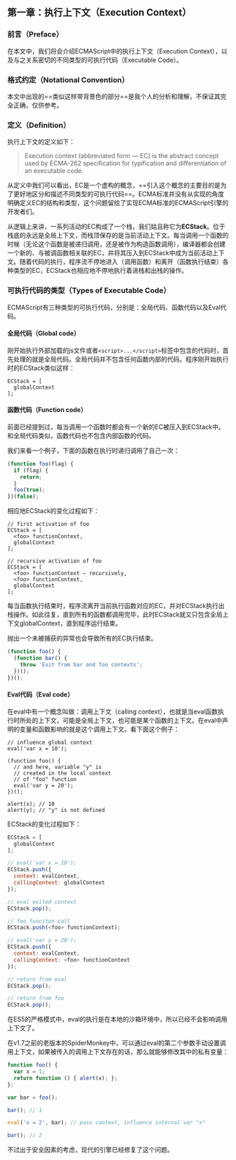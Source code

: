 第一章：执行上下文（Execution Context）
---

### 前言（Preface）
在本文中，我们将会介绍ECMAScript中的执行上下文（Execution Context），以及与之关系密切的不同类型的可执行代码（Executable Code）。

### 格式约定（Notational Convention）
本文中出现的==类似这样带背景色的部分==是我个人的分析和理解，不保证其完全正确，仅供参考。

### 定义（Definition）
执行上下文的定义如下：
> Execution context (abbreviated form — EC) is the abstract concept used by ECMA-262 specification for typification and differentiation of an executable code.

从定义中我们可以看出，EC是一个虚构的概念，==引入这个概念的主要目的是为了更好地区分和描述不同类型的可执行代码==。ECMA标准并没有从实现的角度明确定义EC的结构和类型，这个问题留给了实现ECMA标准的ECMAScript引擎的开发者们。

从逻辑上来讲，一系列活动的EC构成了一个栈，我们姑且称它为**ECStack**。位于栈底的永远是全局上下文，而栈顶保存的是当前活动上下文。每当调用一个函数的时候（无论这个函数是被递归调用，还是被作为构造函数调用），编译器都会创建一个新的、与被调函数相关联的EC，并将其压入到ECStack中成为当前活动上下文。随着代码的执行，程序流不停地进入（调用函数）和离开（函数执行结束）各种类型的EC，ECStack也相应地不停地执行着进栈和出栈的操作。

### 可执行代码的类型（Types of Executable Code）
ECMAScript有三种类型的可执行代码，分别是：全局代码、函数代码以及Eval代码。

#### 全局代码（Global code）
刚开始执行外部加载的js文件或者`<script>...</script>`标签中包含的代码时，首先处理的就是全局代码。全局代码并不包含任何函数内部的代码。程序刚开始执行时的ECStack类似这样：
```
ECStack = [
  globalContext
];
```

#### 函数代码（Function code）
前面已经提到过，每当调用一个函数时都会有一个新的EC被压入到ECStack中。和全局代码类似，函数代码也不包含内部函数的代码。

我们来看一个例子，下面的函数在执行时递归调用了自己一次：
```js
(function foo(flag) {
  if (flag) {
    return;
  }
  foo(true);
})(false);
```
相应地ECStack的变化过程如下：
```
// first activation of foo
ECStack = [
  <foo> functionContext,
  globalContext
];

// recursive activation of foo
ECStack = [
  <foo> functionContext – recursively,
  <foo> functionContext,
  globalContext
];
```
每当函数执行结束时，程序流离开当前执行函数对应的EC，并对ECStack执行出栈操作。如此往复，直到所有的函数都调用完毕，此时ECStack就又只包含全局上下文globalContext，直到程序运行结束。

抛出一个未被捕获的异常也会导致所有的EC执行结束。
```js
(function foo() {
  (function bar() {
    throw 'Exit from bar and foo contexts';
  })();
})();
```

#### Eval代码（Eval code）
在eval中有一个概念叫做：调用上下文（calling context），也就是当eval函数执行时所处的上下文，可能是全局上下文，也可能是某个函数的上下文。在eval中声明的变量和函数影响的就是这个调用上下文。看下面这个例子：
```
// influence global context
eval('var x = 10');

(function foo() {
  // and here, variable "y" is
  // created in the local context
  // of "foo" function
  eval('var y = 20');
})();

alert(x); // 10
alert(y); // "y" is not defined
```
ECStack的变化过程如下：
```js
ECStack = [
  globalContext
];

// eval('var x = 10');
ECStack.push({
  context: evalContext,
  callingContext: globalContext
});

// eval exited context
ECStack.pop();

// foo funciton call
ECStack.push(<foo> functionContext);

// eval('var y = 20');
ECStack.push({
  context: evalContext,
  callingContext: <foo> functionContext
});

// return from eval
ECStack.pop();

// return from foo
ECStack.pop();
```
在ES5的严格模式中，eval的执行是在本地的沙箱环境中，所以已经不会影响调用上下文了。

在v1.7之前的老版本的SpiderMonkey中，可以通过eval的第二个参数手动设置调用上下文，如果被传入的调用上下文存在的话，那么就能够修改其中的私有变量：
```js
function foo() {
  var x = 1;
  return function () { alert(x); };
};

var bar = foo();

bar(); // 1

eval('x = 2', bar); // pass context, influence internal var "x"

bar(); // 2
```
不过出于安全因素的考虑，现代的引擎已经修复了这个问题。